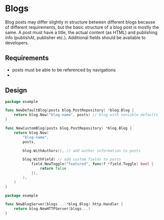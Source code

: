 # Blogs

Blog posts may differ slightly in structure between different blogs because of
different requirements, but the basic structure of a blog post is mostly the
same. A post must have a title, the actual content (as HTML) and publishing
info (publishAt, publisher etc.). Additional fields should be available to
developers.

## Requirements

- posts must be able to be referenced by navigations
- 

## Design

```go
package example

func NewDefaultBlog(posts blog.PostRepository) *blog.Blog {
	return blog.New("blog-name", posts) // blog with sensible defaults
}

func NewCustomBlog(posts blog.PostRepository) *blog.Blog {
	return blog.New(
		"blog-name",
		posts,

		blog.WithAuthors(), // add author information to posts

		blog.WithField( // add custom fields to posts
			field.NewToggle("featured", func(f *field.Toggle) bool {
				return false
			}),
		),
	)
}
```

```go
package example

func NewBlogServer(blogs ...*blog.Blog) http.Handler {
	return blog.NewHTTPServer(blogs...)
}
```
